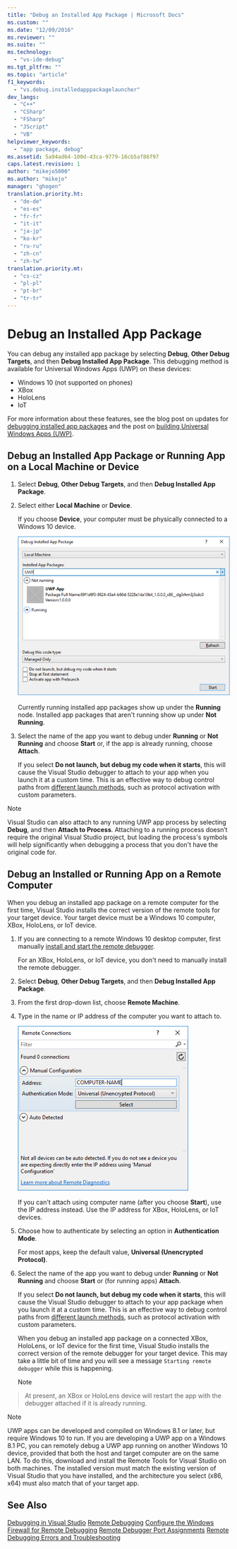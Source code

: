 ```yaml
---
title: "Debug an Installed App Package | Microsoft Docs"
ms.custom: ""
ms.date: "12/09/2016"
ms.reviewer: ""
ms.suite: ""
ms.technology: 
  - "vs-ide-debug"
ms.tgt_pltfrm: ""
ms.topic: "article"
f1_keywords: 
  - "vs.debug.installedapppackagelauncher"
dev_langs: 
  - "C++"
  - "CSharp"
  - "FSharp"
  - "JScript"
  - "VB"
helpviewer_keywords: 
  - "app package, debug"
ms.assetid: 5a94ad64-100d-43ca-9779-16cb5af86f97
caps.latest.revision: 1
author: "mikejo5000"
ms.author: "mikejo"
manager: "ghogen"
translation.priority.ht: 
  - "de-de"
  - "es-es"
  - "fr-fr"
  - "it-it"
  - "ja-jp"
  - "ko-kr"
  - "ru-ru"
  - "zh-cn"
  - "zh-tw"
translation.priority.mt: 
  - "cs-cz"
  - "pl-pl"
  - "pt-br"
  - "tr-tr"
---
```

# Debug an Installed App Package

You can debug any installed app package by selecting **Debug**, **Other Debug Targets**, and then **Debug Installed App Package**. This debugging method is available for Universal Windows Apps (UWP) on these devices:

* Windows 10 (not supported on phones)
* XBox
* HoloLens
* IoT

For more information about these features, see the blog post on updates for [debugging installed app packages](https://blogs.msdn.microsoft.com/visualstudioalm/2016/03/30/updates-for-debugging-installed-app-packages-in-visual-studio-2015-update-2/) and the post on [building Universal Windows Apps (UWP)](https://blogs.msdn.microsoft.com/visualstudio/2016/08/02/universal-windows-apps-targeting-windows-10-anniversary-sdk/).

## Debug an Installed App Package or Running App on a Local Machine or Device

1. Select **Debug**, **Other Debug Targets**, and then **Debug Installed App Package**.

2. Select either **Local Machine** or **Device**.

     If you choose **Device**, your computer must be physically connected to a Windows 10 device.

     ![DebugInstalledAppPackage](../debugger/media/debug-installed-app-pkg.png "DebugInstalledAppPackage")

     Currently running installed app packages show up under the **Running** node. Installed app packages that aren't running show up under **Not Running**.

3. Select the name of the app you want to debug under **Running** or **Not Running** and choose **Start** or, if the app is already running, choose **Attach**.

     If you select **Do not launch, but debug my code when it starts**, this will cause the Visual Studio debugger to attach to your app when you launch it at a custom time. This is an effective way to debug control paths from [different launch methods](https://msdn.microsoft.com/en-us/windows/uwp/xbox-apps/automate-launching-uwp-apps), such as protocol activation with custom parameters.

> [!NOTE]
> Visual Studio can also attach to any running UWP app process by selecting **Debug**, and then **Attach to Process**. Attaching to a running process doesn’t require the original Visual Studio project, but loading the process's symbols will help significantly when debugging a process that you don't have the original code for.
  
## Debug an Installed or Running App on a Remote Computer 

When you debug an installed app package on a remote computer for the first time, Visual Studio installs the correct version of the remote tools for your target device. Your target device must be a Windows 10 computer, XBox, HoloLens, or IoT device.

1. If you are connecting to a remote Windows 10 desktop computer, first manually [install and start the remote debugger](../debugger/remote-debugging.md).

     For an XBox, HoloLens, or IoT device, you don't need to manually install the remote debugger.

2. Select **Debug**, **Other Debug Targets**, and then **Debug Installed App Package**.

3. From the first drop-down list, choose **Remote Machine**.

4. Type in the name or IP address of the computer you want to attach to.

     ![ChooseRemoteComputer](../debugger/media/debug-remote-app-pkg.png "ChooseRemoteComputer")

     If you can't attach using computer name (after you choose **Start**), use the IP address instead. Use the IP address for XBox, HoloLens, or IoT devices.

5. Choose how to authenticate by selecting an option in **Authentication Mode**.

    For most apps, keep the default value, **Universal (Unencrypted Protocol)**.

6. Select the name of the app you want to debug under **Running** or **Not Running** and choose **Start** or (for running apps) **Attach**.

     If you select **Do not launch, but debug my code when it starts**, this will cause the Visual Studio debugger to attach to your app package when you launch it at a custom time. This is an effective way to debug control paths from [different launch methods](https://msdn.microsoft.com/en-us/windows/uwp/xbox-apps/automate-launching-uwp-apps), such as protocol activation with custom parameters.

     When you debug an installed app package on a connected XBox, HoloLens, or IoT device for the first time, Visual Studio installs the correct version of the remote debugger for your target device. This may take a little bit of time and you will see a message ``Starting remote debugger`` while this is happening.

     > [!NOTE]
> At present, an XBox or HoloLens device will restart the app with the debugger attached if it is already running.

> [!NOTE]
> UWP apps can be developed and compiled on Windows 8.1 or later, but require Windows 10 to run. If you are developing a UWP app on a Windows 8.1 PC, you can remotely debug a UWP app running on another Windows 10 device, provided that both the host and target computer are on the same LAN. To do this, download and install the Remote Tools for Visual Studio on both machines. The installed version must match the existing version of Visual Studio that you have installed, and the architecture you select (x86, x64) must also match that of your target app.
  
## See Also  
 [Debugging in Visual Studio](../debugger/debugging-in-visual-studio.md)
 [Remote Debugging](../debugger/remote-debugging.md)
 [Configure the Windows Firewall for Remote Debugging](../debugger/configure-the-windows-firewall-for-remote-debugging.md)
 [Remote Debugger Port Assignments](../debugger/remote-debugger-port-assignments.md)
 [Remote Debugging Errors and Troubleshooting](../debugger/remote-debugging-errors-and-troubleshooting.md)
